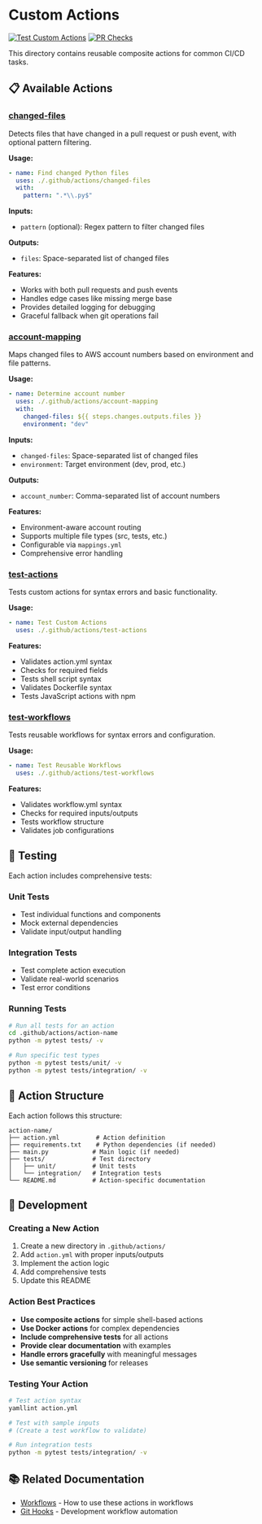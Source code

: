 # Custom Actions

[![Test Custom Actions](https://github.com/chaunceyyann/cyan-actions/actions/workflows/test-custom-actions.yml/badge.svg)](https://github.com/chaunceyyann/cyan-actions/actions/workflows/test-custom-actions.yml)
[![PR Checks](https://github.com/chaunceyyann/cyan-actions/actions/workflows/pr-checks.yml/badge.svg)](https://github.com/chaunceyyann/cyan-actions/actions/workflows/pr-checks.yml)

This directory contains reusable composite actions for common CI/CD tasks.

## 📋 Available Actions

### [changed-files](changed-files/)

Detects files that have changed in a pull request or push event, with optional pattern filtering.

**Usage:**
```yaml
- name: Find changed Python files
  uses: ./.github/actions/changed-files
  with:
    pattern: ".*\\.py$"
```

**Inputs:**
- `pattern` (optional): Regex pattern to filter changed files

**Outputs:**
- `files`: Space-separated list of changed files

**Features:**
- Works with both pull requests and push events
- Handles edge cases like missing merge base
- Provides detailed logging for debugging
- Graceful fallback when git operations fail

### [account-mapping](account-mapping/)

Maps changed files to AWS account numbers based on environment and file patterns.

**Usage:**
```yaml
- name: Determine account number
  uses: ./.github/actions/account-mapping
  with:
    changed-files: ${{ steps.changes.outputs.files }}
    environment: "dev"
```

**Inputs:**
- `changed-files`: Space-separated list of changed files
- `environment`: Target environment (dev, prod, etc.)

**Outputs:**
- `account_number`: Comma-separated list of account numbers

**Features:**
- Environment-aware account routing
- Supports multiple file types (src, tests, etc.)
- Configurable via `mappings.yml`
- Comprehensive error handling

### [test-actions](test-actions/)

Tests custom actions for syntax errors and basic functionality.

**Usage:**
```yaml
- name: Test Custom Actions
  uses: ./.github/actions/test-actions
```

**Features:**
- Validates action.yml syntax
- Checks for required fields
- Tests shell script syntax
- Validates Dockerfile syntax
- Tests JavaScript actions with npm

### [test-workflows](test-workflows/)

Tests reusable workflows for syntax errors and configuration.

**Usage:**
```yaml
- name: Test Reusable Workflows
  uses: ./.github/actions/test-workflows
```

**Features:**
- Validates workflow.yml syntax
- Checks for required inputs/outputs
- Tests workflow structure
- Validates job configurations

## 🧪 Testing

Each action includes comprehensive tests:

### Unit Tests
- Test individual functions and components
- Mock external dependencies
- Validate input/output handling

### Integration Tests
- Test complete action execution
- Validate real-world scenarios
- Test error conditions

### Running Tests
```bash
# Run all tests for an action
cd .github/actions/action-name
python -m pytest tests/ -v

# Run specific test types
python -m pytest tests/unit/ -v
python -m pytest tests/integration/ -v
```

## 📁 Action Structure

Each action follows this structure:
```
action-name/
├── action.yml          # Action definition
├── requirements.txt    # Python dependencies (if needed)
├── main.py            # Main logic (if needed)
├── tests/             # Test directory
│   ├── unit/          # Unit tests
│   └── integration/   # Integration tests
└── README.md          # Action-specific documentation
```

## 🔧 Development

### Creating a New Action

1. Create a new directory in `.github/actions/`
2. Add `action.yml` with proper inputs/outputs
3. Implement the action logic
4. Add comprehensive tests
5. Update this README

### Action Best Practices

- **Use composite actions** for simple shell-based actions
- **Use Docker actions** for complex dependencies
- **Include comprehensive tests** for all actions
- **Provide clear documentation** with examples
- **Handle errors gracefully** with meaningful messages
- **Use semantic versioning** for releases

### Testing Your Action

```bash
# Test action syntax
yamllint action.yml

# Test with sample inputs
# (Create a test workflow to validate)

# Run integration tests
python -m pytest tests/integration/ -v
```

## 📚 Related Documentation

- [Workflows](../workflows/README.md) - How to use these actions in workflows
- [Git Hooks](../../hooks/README.md) - Development workflow automation
